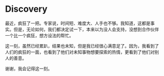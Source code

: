 # Discovery

最近，疯狂了一把。专家说，时间短、难度大、人手也不够。我知道，这都是事实。但是，无论如何，我们都决定试一下，本来以为没人会支持，没想到合作伙伴一个比一个疯狂，想方设法的帮忙。

这一刻，虽然已经累趴，结果也未知，但是我已经很心满意足了。因为，我看到了人们的疯狂的一面，也看到了他们对未知事物想要探索的热情，更看到了他们对别人的善意。

谢谢，我会记得这一刻。
